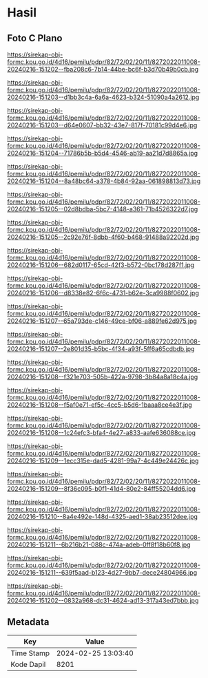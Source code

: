 # Hasil

## Foto C Plano

https://sirekap-obj-formc.kpu.go.id/4d16/pemilu/pdpr/82/72/02/20/11/8272022011008-20240216-151202--fba208c6-7b14-44be-bc6f-b3d70b49b0cb.jpg

https://sirekap-obj-formc.kpu.go.id/4d16/pemilu/pdpr/82/72/02/20/11/8272022011008-20240216-151203--d1bb3c4a-6a6a-4623-b324-51090a4a2612.jpg

https://sirekap-obj-formc.kpu.go.id/4d16/pemilu/pdpr/82/72/02/20/11/8272022011008-20240216-151203--d64e0607-bb32-43e7-817f-70181c99d4e6.jpg

https://sirekap-obj-formc.kpu.go.id/4d16/pemilu/pdpr/82/72/02/20/11/8272022011008-20240216-151204--71786b5b-b5d4-4546-ab19-aa21d7d8865a.jpg

https://sirekap-obj-formc.kpu.go.id/4d16/pemilu/pdpr/82/72/02/20/11/8272022011008-20240216-151204--8a48bc64-a378-4b84-92aa-061898813d73.jpg

https://sirekap-obj-formc.kpu.go.id/4d16/pemilu/pdpr/82/72/02/20/11/8272022011008-20240216-151205--02d8bdba-5bc7-4148-a361-71b4526322d7.jpg

https://sirekap-obj-formc.kpu.go.id/4d16/pemilu/pdpr/82/72/02/20/11/8272022011008-20240216-151205--2c92e76f-8dbb-4f60-b468-91488a92202d.jpg

https://sirekap-obj-formc.kpu.go.id/4d16/pemilu/pdpr/82/72/02/20/11/8272022011008-20240216-151206--682d0117-65cd-42f3-b572-0bc178d287f1.jpg

https://sirekap-obj-formc.kpu.go.id/4d16/pemilu/pdpr/82/72/02/20/11/8272022011008-20240216-151206--d8338e82-6f6c-4731-b62e-3ca9988f0602.jpg

https://sirekap-obj-formc.kpu.go.id/4d16/pemilu/pdpr/82/72/02/20/11/8272022011008-20240216-151207--65a793de-c146-49ce-bf06-a889fe62d975.jpg

https://sirekap-obj-formc.kpu.go.id/4d16/pemilu/pdpr/82/72/02/20/11/8272022011008-20240216-151207--2e801d35-b5bc-4f34-a93f-5ff6a65cdbdb.jpg

https://sirekap-obj-formc.kpu.go.id/4d16/pemilu/pdpr/82/72/02/20/11/8272022011008-20240216-151208--f321e703-505b-422a-9798-3b84a8a18c4a.jpg

https://sirekap-obj-formc.kpu.go.id/4d16/pemilu/pdpr/82/72/02/20/11/8272022011008-20240216-151208--f5af0e71-ef5c-4cc5-b5d6-1baaa8ce4e3f.jpg

https://sirekap-obj-formc.kpu.go.id/4d16/pemilu/pdpr/82/72/02/20/11/8272022011008-20240216-151208--1c24efc3-bfa4-4e27-a833-aafe636088ce.jpg

https://sirekap-obj-formc.kpu.go.id/4d16/pemilu/pdpr/82/72/02/20/11/8272022011008-20240216-151209--1ecc315e-dad5-4281-99a7-4c449e24426c.jpg

https://sirekap-obj-formc.kpu.go.id/4d16/pemilu/pdpr/82/72/02/20/11/8272022011008-20240216-151209--8f36c095-b0f1-41d4-80e2-84ff55204dd6.jpg

https://sirekap-obj-formc.kpu.go.id/4d16/pemilu/pdpr/82/72/02/20/11/8272022011008-20240216-151210--8a4e492e-148d-4325-aed1-38ab23512dee.jpg

https://sirekap-obj-formc.kpu.go.id/4d16/pemilu/pdpr/82/72/02/20/11/8272022011008-20240216-151211--6b216b21-088c-474a-adeb-0ff8f18b60f8.jpg

https://sirekap-obj-formc.kpu.go.id/4d16/pemilu/pdpr/82/72/02/20/11/8272022011008-20240216-151211--639f5aad-b123-4d27-9bb7-dece24804966.jpg

https://sirekap-obj-formc.kpu.go.id/4d16/pemilu/pdpr/82/72/02/20/11/8272022011008-20240216-151202--0832a968-dc31-4624-ad13-317a43ed7bbb.jpg


## Metadata

| Key        | Value               |
| ---------- | ------------------- |
| Time Stamp | 2024-02-25 13:03:40 |
| Kode Dapil | 8201                |




